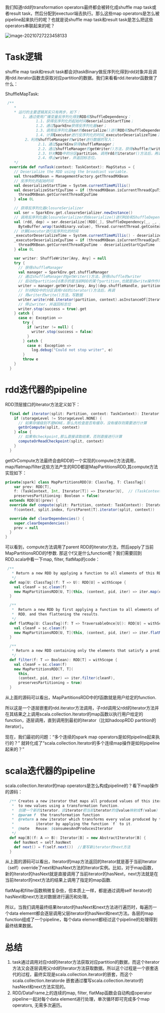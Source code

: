 我们知道rdd的transformation operators最终都会被转化成shuffle map task或者result task，然后分配到exectuor端去执行。那么这些map operators是怎么被pipeline起来执行的呢？也就是说shuffle map task和result task是怎么把这些operators串联起来的呢？

![image-20210727223458133](https://gitee.com/luckywind/PigGo/raw/master/image/image-20210727223458133.png)

# Task逻辑

shuffle map task和result task都会对taskBinary做反序列化得到rdd对象并且调用rdd.iterator函数去获取对应partition的数据。我们来看看rdd.iterator函数做了什么：

ShuffleMapTask:

```scala
 /**
    *
    * 运行的主要逻辑其实只有两步，如下：
        1、通过使用广播变量反序列化得到RDD和ShuffleDependency：
              1.1、获得反序列化的起始时间deserializeStartTime；
              1.2、通过SparkEnv获得反序列化器ser；
              1.3、调用反序列化器ser的deserialize()进行RDD和ShuffleDependency的反序列化，数据来源于taskBinary，得到rdd、dep；
              1.4、计算Executor进行反序列化的时间_executorDeserializeTime；
         2、利用shuffleManager的writer进行数据的写入：
               2.1、通过SparkEnv获得shuffleManager；
               2.2、通过shuffleManager的getWriter()方法，获得shuffle的writer，其中的partitionId表示的是当前RDD的某个partition,也就是说write操作作用于partition之上；
               2.3、针对RDD中的分区partition，调用rdd的iterator()方法后，再调用writer的write()方法，写数据；
               2.4、停止writer，并返回标志位。
    */
  override def runTask(context: TaskContext): MapStatus = {
    // Deserialize the RDD using the broadcast variable.
    val threadMXBean = ManagementFactory.getThreadMXBean
    // 反序列化的起始时间
    val deserializeStartTime = System.currentTimeMillis()
    val deserializeStartCpuTime = if (threadMXBean.isCurrentThreadCpuTimeSupported) {
      threadMXBean.getCurrentThreadCpuTime
    } else 0L

    // 获得反序列化器closureSerializer
    val ser = SparkEnv.get.closureSerializer.newInstance()
    // 调用反序列化器closureSerializer的deserialize()进行RDD和ShuffleDependency的反序列化，数据来源于taskBinary
    val (rdd, dep) = ser.deserialize[(RDD[_], ShuffleDependency[_, _, _])](
      ByteBuffer.wrap(taskBinary.value), Thread.currentThread.getContextClassLoader)
    // 计算Executor进行反序列化的时间
    _executorDeserializeTime = System.currentTimeMillis() - deserializeStartTime
    _executorDeserializeCpuTime = if (threadMXBean.isCurrentThreadCpuTimeSupported) {
      threadMXBean.getCurrentThreadCpuTime - deserializeStartCpuTime
    } else 0L

    var writer: ShuffleWriter[Any, Any] = null
    try {
      // 获得shuffleManager
      val manager = SparkEnv.get.shuffleManager
      // 通过shuffleManager的getWriter()方法，获得shuffle的writer
      // 启动的partitionId表示的是当前RDD的某个partition,也就是说write操作作用于partition之上
      writer = manager.getWriter[Any, Any](dep.shuffleHandle, partitionId, context)
      // 针对RDD中的分区调用rdd的iterator()方法后，再调
      // 用writer的write()方法，写数据
      writer.write(rdd.iterator(partition, context).asInstanceOf[Iterator[_ <: Product2[Any, Any]]])
      // 停止writer，并返回标志位
      writer.stop(success = true).get
    } catch {
      case e: Exception =>
        try {
          if (writer != null) {
            writer.stop(success = false)
          }
        } catch {
          case e: Exception =>
            log.debug("Could not stop writer", e)
        }
        throw e
    }
  }
```

# rdd迭代器的pipeline

RDD顶层接口的iterator方法定义如下：

```scala
  final def iterator(split: Partition, context: TaskContext): Iterator[T] = {
    if (storageLevel != StorageLevel.NONE) {
      // 如果存储级别不是NONE，那么先检查是否有缓存，没有缓存则需要进行计算
      getOrCompute(split, context)
    } else {
      // 如果有checkpoint,那么直接读取结果，否则直接进行计算
      computeOrReadCheckpoint(split, context)
    }
  }
```

getOrCompute方法最终会由RDD的一个实现的compute()方法调用，map/flatmap/filter这些方法产生的RDD都是MapPartitionsRDD,其compute方法实现如下：

```scala
private[spark] class MapPartitionsRDD[U: ClassTag, T: ClassTag](
    var prev: RDD[T],
    f: (TaskContext, Int, Iterator[T]) => Iterator[U],  // (TaskContext, partition index, iterator)
    preservesPartitioning: Boolean = false)
  extends RDD[U](prev) {
  override def compute(split: Partition, context: TaskContext): Iterator[U] =
    f(context, split.index, firstParent[T].iterator(split, context))

  override def clearDependencies() {
    super.clearDependencies()
    prev = null
  }
}
```

可以看到，compute方法调用了parent RDD的iterator方法，然后apply了当前MapPartitionsRDD的f参数. 那这个f又是什么function呢？我们需要回到RDD.scala中看一下map, filter, flatMap的code：

```scala
 /**
   * Return a new RDD by applying a function to all elements of this RDD.
   */
  def map[U: ClassTag](f: T => U): RDD[U] = withScope {
    val cleanF = sc.clean(f)
    new MapPartitionsRDD[U, T](this, (context, pid, iter) => iter.map(cleanF))
  }

  /**
   *  Return a new RDD by first applying a function to all elements of this
   *  RDD, and then flattening the results.
   */
  def flatMap[U: ClassTag](f: T => TraversableOnce[U]): RDD[U] = withScope {
    val cleanF = sc.clean(f)
    new MapPartitionsRDD[U, T](this, (context, pid, iter) => iter.flatMap(cleanF))
  }

  /**
   * Return a new RDD containing only the elements that satisfy a predicate.
   */
  def filter(f: T => Boolean): RDD[T] = withScope {
    val cleanF = sc.clean(f)
    new MapPartitionsRDD[T, T](
      this,
      (context, pid, iter) => iter.filter(cleanF),
      preservesPartitioning = true)
  }
```

从上面的源码可以看出，MapPartitionsRDD中的f函数就是用户给定的function. 

所以这是一个逐层嵌套的rdd.iterator方法调用，子rdd调用父rdd的iterator方法并在其结果之上调用scala.collection.Iterator的map函数以执行用户给定的function，逐层调用，直到调用到最初的iterator（比如hadoopRDD partition的iterator）。

现在，我们最初的问题：“多个连续的spark map operators是如何pipeline起来执行的？” 就转化成了“scala.collection.Iterator的多个连续map操作是如何pipeline起来的？”

# scala迭代器的pipeline

scala.collection.Iterator的map operators是怎么构成pipeline的？看下map操作的源码：

```scala
  /** Creates a new iterator that maps all produced values of this iterator
   *  to new values using a transformation function.
   *  创建一个新的iterator，该iterator把当前iterator的值value映射成f(value)
   *  @param f  the transformation function
   *  @return a new iterator which transforms every value produced by this
   *          iterator by applying the function `f` to it.
   *  @note   Reuse: $consumesAndProducesIterator
   */
  def map[B](f: A => B): Iterator[B] = new AbstractIterator[B] {
    def hasNext = self.hasNext
    def next() = f(self.next())  //重写新iterator的next方法
  }

```

从上面的源码可以看出，Iterator的map方法返回的Iterator就是基于当前Iterator （self）override了next和hasNext方法的Iterator实例。比如，对于map函数，新的Iterator的hasNext就是直接调用了当前iterator的hasNext，next方法就是在当前iterator的next方法的结果上调用了指定的map函数.

flatMap和filter函数稍微复杂些，但本质上一样，都是通过调用self iterator的hasNext和next方法对数据进行遍历和处理。

所以，当我们调用最终结果iterator的hasNext和next方法进行遍历时，每遍历一个data element都会逐层调用父层iterator的hasNext和next方法。各层的map function组成了一个pipeline，每个data element都经过这个pipeline的处理得到最终结果数据。

# 总结

1. task通过调用对应rdd的iterator方法获取对应partition的数据，而这个iterator方法又会逐层调用父rdd的iterator方法获取数据。所以这个过程是一个嵌套迭代的过程，最终实现是scala.collection.iterator的嵌套，而这个scala.collection.iteratorde 嵌套通过覆写scala.collection.iterator的hasNext和next方法实现的。
2. RDD/DataFrame上的连续的map, filter, flatMap函数会自动构成operator pipeline一起对每个data element进行处理，单次循环即可完成多个map operators, 无需多次遍历。